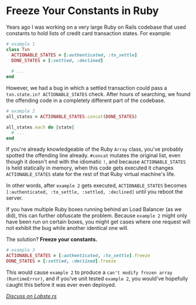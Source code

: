 Freeze Your Constants in Ruby
=============================

Years ago I was working on a very large Ruby on Rails codebase that used
constants to hold lists of credit card transaction states. For example:

```ruby
# example 1
class Txn
  ACTIONABLE_STATES = [:authenticated, :to_settle]
  DONE_STATES = [:settled, :declined]
  
  # ...
end
```

However, we had a bug in which a settled transaction could pass a `txn.state.in? ACTIONABLE_STATES`
check. After hours of searching, we found the offending code in a completely different part of the
codebase.

```ruby
# example 2
all_states = ACTIONABLE_STATES.concat(DONE_STATES)

all_states.each do |state|
  # ...
end
```

If you're already knowledgeable of the Ruby `Array` class, you've probably spotted the offending line already.
`#concat` mutates the original list, even though it doesn't end with the idiomatic `!`, and because
`ACTIONABLE_STATES` is held statically in memory, when this code gets executed it changes
`ACTIONABLE_STATES` state for the rest of that Ruby virtual machine's life.

In other words, after `example 2` gets executed, `ACTIONABLE_STATES` becomes
`[:authenticated, :to_settle, :settled, :declined]` until you reboot the server.

If you have multiple Ruby boxes running behind an Load Balancer (as we did), this can further obfuscate
the problem. Because `example 2` might only have been run on certain boxes, you might get cases where one
request will not exhibit the bug while another identical one will.

The solution? **Freeze your constants.**

```ruby
# example 3
ACTIONABLE_STATES = [:authenticated, :to_settle].freeze
DONE_STATES = [:settled, :declined].freeze
```

This would cause `example 2` to produce a `can't modify frozen array (RuntimeError)`, and if you've unit tested
`example 2`, you would've hopefully caught this before it was ever even deployed.

_[Discuss on Lobste.rs](https://lobste.rs/s/9bxh5m/freeze_your_constants_ruby)_
